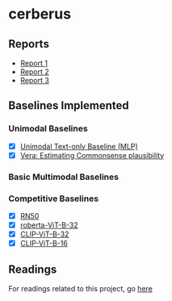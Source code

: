 # cerberus
## Reports
- [Report 1](reports/11_777_Report_1__Dataset_Proposal_and_Analysis__1.pdf)
- [Report 2](reports/11_777_Report_2__Baselines_and_Model_Proposal.pdf)
- [Report 3](reports/11_777_Report_3__Baselines_and_Analysis.pdf)

## Baselines Implemented
### Unimodal Baselines
- [x] [Unimodal Text-only Baseline (MLP)](baseline_results/unimodal_text_only_baseline.json)
- [x] [Vera: Estimating Commonsense plausibility](baseline_results/vera.json)
### Basic Multimodal Baselines
### Competitive Baselines
- [x] [RN50](baseline_results/RN50-openai.json)
- [x] [roberta-ViT-B-32](baseline_results/roberta-ViT-B-32-laion2b_s12b_b32k.json)
- [x] [CLIP-ViT-B-32](baseline_results/CLIP-ViT-B32.json)
- [x] [CLIP-ViT-B-16](baseline_results/ViT-B-16-datacomp_l_s1b_b8k.json)

## Readings
For readings related to this project, go [here](readings/README.md)
